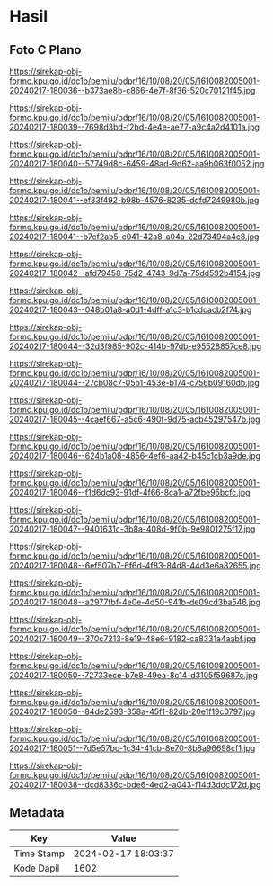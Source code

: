 # Hasil

## Foto C Plano

https://sirekap-obj-formc.kpu.go.id/dc1b/pemilu/pdpr/16/10/08/20/05/1610082005001-20240217-180036--b373ae8b-c866-4e7f-8f36-520c70121f45.jpg

https://sirekap-obj-formc.kpu.go.id/dc1b/pemilu/pdpr/16/10/08/20/05/1610082005001-20240217-180039--7698d3bd-f2bd-4e4e-ae77-a9c4a2d4101a.jpg

https://sirekap-obj-formc.kpu.go.id/dc1b/pemilu/pdpr/16/10/08/20/05/1610082005001-20240217-180040--57749d8c-6459-48ad-9d62-aa9b063f0052.jpg

https://sirekap-obj-formc.kpu.go.id/dc1b/pemilu/pdpr/16/10/08/20/05/1610082005001-20240217-180041--ef83f492-b98b-4576-8235-ddfd7249980b.jpg

https://sirekap-obj-formc.kpu.go.id/dc1b/pemilu/pdpr/16/10/08/20/05/1610082005001-20240217-180041--b7cf2ab5-c041-42a8-a04a-22d73494a4c8.jpg

https://sirekap-obj-formc.kpu.go.id/dc1b/pemilu/pdpr/16/10/08/20/05/1610082005001-20240217-180042--afd79458-75d2-4743-9d7a-75dd592b4154.jpg

https://sirekap-obj-formc.kpu.go.id/dc1b/pemilu/pdpr/16/10/08/20/05/1610082005001-20240217-180043--048b01a8-a0d1-4dff-a1c3-b1cdcacb2f74.jpg

https://sirekap-obj-formc.kpu.go.id/dc1b/pemilu/pdpr/16/10/08/20/05/1610082005001-20240217-180044--32d3f985-902c-414b-97db-e95528857ce8.jpg

https://sirekap-obj-formc.kpu.go.id/dc1b/pemilu/pdpr/16/10/08/20/05/1610082005001-20240217-180044--27cb08c7-05b1-453e-b174-c756b09160db.jpg

https://sirekap-obj-formc.kpu.go.id/dc1b/pemilu/pdpr/16/10/08/20/05/1610082005001-20240217-180045--4caef667-a5c6-490f-9d75-acb45297547b.jpg

https://sirekap-obj-formc.kpu.go.id/dc1b/pemilu/pdpr/16/10/08/20/05/1610082005001-20240217-180046--624b1a08-4856-4ef6-aa42-b45c1cb3a9de.jpg

https://sirekap-obj-formc.kpu.go.id/dc1b/pemilu/pdpr/16/10/08/20/05/1610082005001-20240217-180046--f1d6dc93-91df-4f66-8ca1-a72fbe95bcfc.jpg

https://sirekap-obj-formc.kpu.go.id/dc1b/pemilu/pdpr/16/10/08/20/05/1610082005001-20240217-180047--9401631c-3b8a-408d-9f0b-9e9801275f17.jpg

https://sirekap-obj-formc.kpu.go.id/dc1b/pemilu/pdpr/16/10/08/20/05/1610082005001-20240217-180048--6ef507b7-6f6d-4f83-84d8-44d3e6a82655.jpg

https://sirekap-obj-formc.kpu.go.id/dc1b/pemilu/pdpr/16/10/08/20/05/1610082005001-20240217-180048--a2977fbf-4e0e-4d50-941b-de09cd3ba546.jpg

https://sirekap-obj-formc.kpu.go.id/dc1b/pemilu/pdpr/16/10/08/20/05/1610082005001-20240217-180049--370c7213-8e19-48e6-9182-ca8331a4aabf.jpg

https://sirekap-obj-formc.kpu.go.id/dc1b/pemilu/pdpr/16/10/08/20/05/1610082005001-20240217-180050--72733ece-b7e8-49ea-8c14-d3105f59687c.jpg

https://sirekap-obj-formc.kpu.go.id/dc1b/pemilu/pdpr/16/10/08/20/05/1610082005001-20240217-180050--84de2593-358a-45f1-82db-20e1f19c0797.jpg

https://sirekap-obj-formc.kpu.go.id/dc1b/pemilu/pdpr/16/10/08/20/05/1610082005001-20240217-180051--7d5e57bc-1c34-41cb-8e70-8b8a96698cf1.jpg

https://sirekap-obj-formc.kpu.go.id/dc1b/pemilu/pdpr/16/10/08/20/05/1610082005001-20240217-180038--dcd8336c-bde6-4ed2-a043-f14d3ddc172d.jpg


## Metadata

| Key        | Value               |
| ---------- | ------------------- |
| Time Stamp | 2024-02-17 18:03:37 |
| Kode Dapil | 1602                |



